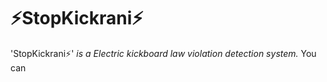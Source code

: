 # ⚡StopKickrani⚡


'StopKickrani⚡' *is a Electric kickboard law violation detection system.*
 You can 




